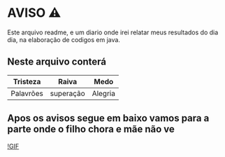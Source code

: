 
# AVISO ⚠

Este arquivo readme, e um diario onde irei relatar meus resultados do dia dia, na elaboração de codigos em java. 

## Neste arquivo conterá
 
|Tristeza | Raiva | Medo|
|-------|-------|----------|
|Palavrões| superação | Alegria |


## Apos os avisos segue em baixo vamos para a parte onde o filho chora e mãe não ve





[!GIF](https://media0.giphy.com/media/v1.Y2lkPTc5MGI3NjExeTJhOHFtdHowdTAyaTFnNGh2cnBvaDJqdWx0cWN3eGs5dnFqcHIxaiZlcD12MV9pbnRlcm5hbF9naWZfYnlfaWQmY3Q9Zw/HbyCoUMiN8BI548x8b/giphy.gif)




